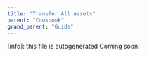 ```yaml
---
title: "Transfer All Assets"
parent: "Cookbook"
grand_parent: "Guide"
---
```


[info]: this file is autogenerated
Coming soon!
